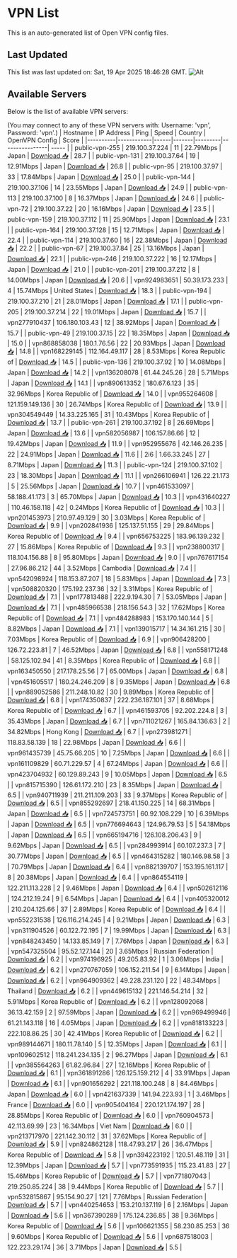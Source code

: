 # VPN List

This is an auto-generated list of Open VPN config files.

## Last Updated

This list was last updated on: Sat, 19 Apr 2025 18:46:28 GMT.
![Alt](https://repobeats.axiom.co/api/embed/186b98318ef1479477931607c1ad7d823f12451f.svg "Repobeats analytics image")

## Available Servers

Below is the list of available VPN servers:

(You may connect to any of these VPN servers with: Username: 'vpn', Password: 'vpn'.)
| Hostname | IP Address | Ping | Speed | Country | OpenVPN Config | Score |
|----------|------------|------|-------|---------|----------------| ----- |
| public-vpn-255 | 219.100.37.224 | 11 | 22.79Mbps | Japan | [Download 📥](./configs/server_0_JP.ovpn) | 28.7 |
| public-vpn-131 | 219.100.37.64 | 19 | 12.91Mbps | Japan | [Download 📥](./configs/server_1_JP.ovpn) | 26.8 |
| public-vpn-95 | 219.100.37.97 | 33 | 17.84Mbps | Japan | [Download 📥](./configs/server_2_JP.ovpn) | 25.0 |
| public-vpn-144 | 219.100.37.106 | 14 | 23.55Mbps | Japan | [Download 📥](./configs/server_3_JP.ovpn) | 24.9 |
| public-vpn-113 | 219.100.37.100 | 8 | 16.37Mbps | Japan | [Download 📥](./configs/server_4_JP.ovpn) | 24.6 |
| public-vpn-72 | 219.100.37.22 | 20 | 16.16Mbps | Japan | [Download 📥](./configs/server_5_JP.ovpn) | 23.5 |
| public-vpn-159 | 219.100.37.112 | 11 | 25.90Mbps | Japan | [Download 📥](./configs/server_6_JP.ovpn) | 23.1 |
| public-vpn-164 | 219.100.37.128 | 15 | 12.71Mbps | Japan | [Download 📥](./configs/server_7_JP.ovpn) | 22.4 |
| public-vpn-114 | 219.100.37.60 | 16 | 22.38Mbps | Japan | [Download 📥](./configs/server_8_JP.ovpn) | 22.2 |
| public-vpn-67 | 219.100.37.84 | 25 | 13.16Mbps | Japan | [Download 📥](./configs/server_9_JP.ovpn) | 22.1 |
| public-vpn-246 | 219.100.37.222 | 16 | 12.17Mbps | Japan | [Download 📥](./configs/server_10_JP.ovpn) | 21.0 |
| public-vpn-201 | 219.100.37.212 | 8 | 14.00Mbps | Japan | [Download 📥](./configs/server_11_JP.ovpn) | 20.6 |
| vpn924983651 | 50.39.173.233 | 4 | 15.74Mbps | United States | [Download 📥](./configs/server_12_US.ovpn) | 18.3 |
| public-vpn-194 | 219.100.37.210 | 21 | 28.01Mbps | Japan | [Download 📥](./configs/server_13_JP.ovpn) | 17.1 |
| public-vpn-205 | 219.100.37.214 | 22 | 19.01Mbps | Japan | [Download 📥](./configs/server_14_JP.ovpn) | 15.7 |
| vpn277910437 | 106.180.103.43 | 12 | 38.92Mbps | Japan | [Download 📥](./configs/server_15_JP.ovpn) | 15.7 |
| public-vpn-49 | 219.100.37.15 | 22 | 18.35Mbps | Japan | [Download 📥](./configs/server_16_JP.ovpn) | 15.0 |
| vpn868858038 | 180.1.76.56 | 22 | 20.93Mbps | Japan | [Download 📥](./configs/server_17_JP.ovpn) | 14.8 |
| vpn168229145 | 112.164.49.117 | 28 | 8.53Mbps | Korea Republic of | [Download 📥](./configs/server_18_KR.ovpn) | 14.5 |
| public-vpn-136 | 219.100.37.92 | 10 | 14.08Mbps | Japan | [Download 📥](./configs/server_19_JP.ovpn) | 14.2 |
| vpn136208078 | 61.44.245.26 | 28 | 5.71Mbps | Japan | [Download 📥](./configs/server_20_JP.ovpn) | 14.1 |
| vpn890613352 | 180.67.6.123 | 35 | 32.96Mbps | Korea Republic of | [Download 📥](./configs/server_21_KR.ovpn) | 14.0 |
| vpn955264608 | 121.159.149.136 | 30 | 26.74Mbps | Korea Republic of | [Download 📥](./configs/server_22_KR.ovpn) | 13.9 |
| vpn304549449 | 14.33.225.165 | 31 | 10.43Mbps | Korea Republic of | [Download 📥](./configs/server_23_KR.ovpn) | 13.7 |
| public-vpn-261 | 219.100.37.192 | 8 | 26.69Mbps | Japan | [Download 📥](./configs/server_24_JP.ovpn) | 13.6 |
| vpn582056987 | 106.157.86.66 | 12 | 19.42Mbps | Japan | [Download 📥](./configs/server_25_JP.ovpn) | 11.9 |
| vpn952955676 | 42.146.26.235 | 22 | 24.91Mbps | Japan | [Download 📥](./configs/server_26_JP.ovpn) | 11.6 |
| 2i6 | 1.66.33.245 | 27 | 8.71Mbps | Japan | [Download 📥](./configs/server_27_JP.ovpn) | 11.3 |
| public-vpn-124 | 219.100.37.102 | 23 | 18.30Mbps | Japan | [Download 📥](./configs/server_28_JP.ovpn) | 11.1 |
| vpn266106941 | 126.22.21.173 | 5 | 25.56Mbps | Japan | [Download 📥](./configs/server_29_JP.ovpn) | 10.7 |
| vpn461533097 | 58.188.41.173 | 3 | 65.70Mbps | Japan | [Download 📥](./configs/server_30_JP.ovpn) | 10.3 |
| vpn431640227 | 110.46.158.118 | 42 | 0.24Mbps | Korea Republic of | [Download 📥](./configs/server_31_KR.ovpn) | 10.3 |
| vpn201453973 | 210.97.49.129 | 30 | 3.03Mbps | Korea Republic of | [Download 📥](./configs/server_32_KR.ovpn) | 9.9 |
| vpn202841936 | 125.137.51.155 | 29 | 29.84Mbps | Korea Republic of | [Download 📥](./configs/server_33_KR.ovpn) | 9.4 |
| vpn656753225 | 183.96.139.232 | 27 | 15.86Mbps | Korea Republic of | [Download 📥](./configs/server_34_KR.ovpn) | 9.3 |
| vpn238800317 | 118.104.156.88 | 8 | 95.80Mbps | Japan | [Download 📥](./configs/server_35_JP.ovpn) | 9.0 |
| vpn767617154 | 27.96.86.212 | 44 | 3.52Mbps | Cambodia | [Download 📥](./configs/server_36_KH.ovpn) | 7.4 |
| vpn542098924 | 118.153.87.207 | 18 | 5.83Mbps | Japan | [Download 📥](./configs/server_37_JP.ovpn) | 7.3 |
| vpn508820320 | 175.192.237.36 | 32 | 3.31Mbps | Korea Republic of | [Download 📥](./configs/server_38_KR.ovpn) | 7.1 |
| vpn177813488 | 222.9.194.30 | 7 | 53.05Mbps | Japan | [Download 📥](./configs/server_39_JP.ovpn) | 7.1 |
| vpn485966538 | 218.156.54.3 | 32 | 17.62Mbps | Korea Republic of | [Download 📥](./configs/server_40_KR.ovpn) | 7.1 |
| vpn484288983 | 153.170.140.144 | 5 | 8.82Mbps | Japan | [Download 📥](./configs/server_41_JP.ovpn) | 7.1 |
| vpn139015717 | 14.34.161.215 | 30 | 7.03Mbps | Korea Republic of | [Download 📥](./configs/server_42_KR.ovpn) | 6.9 |
| vpn906428200 | 126.72.223.81 | 7 | 46.52Mbps | Japan | [Download 📥](./configs/server_43_JP.ovpn) | 6.8 |
| vpn558171248 | 58.125.102.94 | 41 | 8.35Mbps | Korea Republic of | [Download 📥](./configs/server_44_KR.ovpn) | 6.8 |
| vpn163450550 | 217.178.25.56 | 7 | 65.00Mbps | Japan | [Download 📥](./configs/server_45_JP.ovpn) | 6.8 |
| vpn451605517 | 180.24.246.209 | 8 | 9.35Mbps | Japan | [Download 📥](./configs/server_46_JP.ovpn) | 6.8 |
| vpn889052586 | 211.248.10.82 | 30 | 9.89Mbps | Korea Republic of | [Download 📥](./configs/server_47_KR.ovpn) | 6.8 |
| vpn174350837 | 222.236.187.101 | 37 | 8.68Mbps | Korea Republic of | [Download 📥](./configs/server_48_KR.ovpn) | 6.7 |
| vpn461593705 | 92.202.224.8 | 3 | 35.43Mbps | Japan | [Download 📥](./configs/server_49_JP.ovpn) | 6.7 |
| vpn711021267 | 165.84.136.63 | 2 | 34.82Mbps | Hong Kong | [Download 📥](./configs/server_50_HK.ovpn) | 6.7 |
| vpn273981271 | 118.83.58.139 | 18 | 22.98Mbps | Japan | [Download 📥](./configs/server_51_JP.ovpn) | 6.6 |
| vpn961435739 | 45.75.66.205 | 10 | 7.25Mbps | Japan | [Download 📥](./configs/server_52_JP.ovpn) | 6.6 |
| vpn161109829 | 60.71.229.57 | 4 | 67.24Mbps | Japan | [Download 📥](./configs/server_53_JP.ovpn) | 6.6 |
| vpn423704932 | 60.129.89.243 | 9 | 10.05Mbps | Japan | [Download 📥](./configs/server_54_JP.ovpn) | 6.5 |
| vpn815715390 | 126.61.172.210 | 23 | 8.35Mbps | Japan | [Download 📥](./configs/server_55_JP.ovpn) | 6.5 |
| vpn940711939 | 211.211.109.203 | 33 | 9.37Mbps | Korea Republic of | [Download 📥](./configs/server_56_KR.ovpn) | 6.5 |
| vpn855292697 | 218.41.150.225 | 14 | 68.31Mbps | Japan | [Download 📥](./configs/server_57_JP.ovpn) | 6.5 |
| vpn724573751 | 60.92.108.229 | 10 | 6.39Mbps | Japan | [Download 📥](./configs/server_58_JP.ovpn) | 6.5 |
| vpn776694643 | 124.96.79.53 | 5 | 54.18Mbps | Japan | [Download 📥](./configs/server_59_JP.ovpn) | 6.5 |
| vpn665194716 | 126.108.206.43 | 9 | 9.62Mbps | Japan | [Download 📥](./configs/server_60_JP.ovpn) | 6.5 |
| vpn284993914 | 60.107.237.3 | 7 | 30.77Mbps | Japan | [Download 📥](./configs/server_61_JP.ovpn) | 6.5 |
| vpn464315282 | 180.146.98.58 | 3 | 70.79Mbps | Japan | [Download 📥](./configs/server_62_JP.ovpn) | 6.4 |
| vpn882139707 | 153.195.161.117 | 8 | 20.38Mbps | Japan | [Download 📥](./configs/server_63_JP.ovpn) | 6.4 |
| vpn864554119 | 122.211.113.228 | 2 | 9.46Mbps | Japan | [Download 📥](./configs/server_64_JP.ovpn) | 6.4 |
| vpn502612116 | 124.212.19.24 | 9 | 6.54Mbps | Japan | [Download 📥](./configs/server_65_JP.ovpn) | 6.4 |
| vpn405320012 | 210.204.125.66 | 37 | 2.89Mbps | Korea Republic of | [Download 📥](./configs/server_66_KR.ovpn) | 6.4 |
| vpn552231538 | 126.116.214.245 | 4 | 9.21Mbps | Japan | [Download 📥](./configs/server_67_JP.ovpn) | 6.3 |
| vpn311904526 | 60.122.72.195 | 7 | 19.99Mbps | Japan | [Download 📥](./configs/server_68_JP.ovpn) | 6.3 |
| vpn848243450 | 14.133.85.149 | 7 | 7.76Mbps | Japan | [Download 📥](./configs/server_69_JP.ovpn) | 6.3 |
| vpn547325504 | 95.52.127.144 | 20 | 3.65Mbps | Russian Federation | [Download 📥](./configs/server_70_RU.ovpn) | 6.2 |
| vpn974196925 | 49.205.83.92 | 1 | 3.06Mbps | India | [Download 📥](./configs/server_71_IN.ovpn) | 6.2 |
| vpn270767059 | 106.152.211.54 | 9 | 6.14Mbps | Japan | [Download 📥](./configs/server_72_JP.ovpn) | 6.2 |
| vpn964909362 | 49.228.231.120 | 22 | 48.34Mbps | Thailand | [Download 📥](./configs/server_73_TH.ovpn) | 6.2 |
| vpn449615132 | 221.146.54.214 | 32 | 5.91Mbps | Korea Republic of | [Download 📥](./configs/server_74_KR.ovpn) | 6.2 |
| vpn128092068 | 36.13.42.159 | 2 | 97.59Mbps | Japan | [Download 📥](./configs/server_75_JP.ovpn) | 6.2 |
| vpn969499946 | 61.21.143.118 | 16 | 4.05Mbps | Japan | [Download 📥](./configs/server_76_JP.ovpn) | 6.2 |
| vpn818133223 | 222.108.86.25 | 30 | 42.41Mbps | Korea Republic of | [Download 📥](./configs/server_77_KR.ovpn) | 6.2 |
| vpn989144671 | 180.11.78.140 | 5 | 12.35Mbps | Japan | [Download 📥](./configs/server_78_JP.ovpn) | 6.1 |
| vpn109602512 | 118.241.234.135 | 2 | 96.27Mbps | Japan | [Download 📥](./configs/server_79_JP.ovpn) | 6.1 |
| vpn385564263 | 61.82.96.84 | 27 | 12.16Mbps | Korea Republic of | [Download 📥](./configs/server_80_KR.ovpn) | 6.1 |
| vpn361891286 | 126.125.159.212 | 4 | 33.91Mbps | Japan | [Download 📥](./configs/server_81_JP.ovpn) | 6.1 |
| vpn901656292 | 221.118.100.248 | 8 | 84.46Mbps | Japan | [Download 📥](./configs/server_82_JP.ovpn) | 6.0 |
| vpn421637339 | 141.94.223.93 | 1 | 3.46Mbps | France | [Download 📥](./configs/server_83_FR.ovpn) | 6.0 |
| vpn905404164 | 220.121.174.197 | 28 | 28.85Mbps | Korea Republic of | [Download 📥](./configs/server_84_KR.ovpn) | 6.0 |
| vpn760904573 | 42.113.69.99 | 23 | 16.34Mbps | Viet Nam | [Download 📥](./configs/server_85_VN.ovpn) | 6.0 |
| vpn213717970 | 221.142.30.112 | 31 | 37.62Mbps | Korea Republic of | [Download 📥](./configs/server_86_KR.ovpn) | 5.9 |
| vpn824862128 | 118.47.93.217 | 26 | 36.47Mbps | Korea Republic of | [Download 📥](./configs/server_87_KR.ovpn) | 5.8 |
| vpn394223192 | 120.51.48.119 | 31 | 12.39Mbps | Japan | [Download 📥](./configs/server_88_JP.ovpn) | 5.7 |
| vpn773591935 | 115.23.41.83 | 27 | 15.46Mbps | Korea Republic of | [Download 📥](./configs/server_89_KR.ovpn) | 5.7 |
| vpn771807043 | 219.250.85.224 | 38 | 9.44Mbps | Korea Republic of | [Download 📥](./configs/server_90_KR.ovpn) | 5.7 |
| vpn532815867 | 95.154.90.27 | 121 | 7.76Mbps | Russian Federation | [Download 📥](./configs/server_91_RU.ovpn) | 5.7 |
| vpn440254653 | 153.210.137.119 | 6 | 2.16Mbps | Japan | [Download 📥](./configs/server_92_JP.ovpn) | 5.6 |
| vpn367390289 | 175.124.236.85 | 38 | 9.36Mbps | Korea Republic of | [Download 📥](./configs/server_93_KR.ovpn) | 5.6 |
| vpn106621355 | 58.230.85.253 | 36 | 9.60Mbps | Korea Republic of | [Download 📥](./configs/server_94_KR.ovpn) | 5.6 |
| vpn687518003 | 122.223.29.174 | 36 | 3.71Mbps | Japan | [Download 📥](./configs/server_95_JP.ovpn) | 5.5 |
